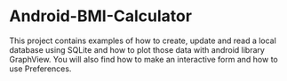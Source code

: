 # Android-BMI-Calculator
This project contains examples of how to create, update and read a local database using SQLite and how to plot those data with android library GraphView. 
You will also find how to make an interactive form and how to use Preferences.
